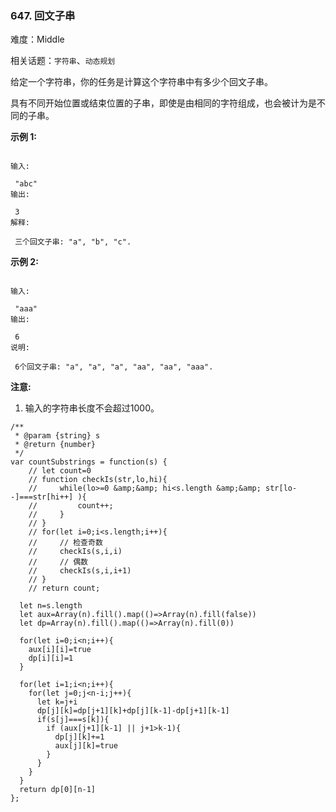 ### 647. 回文子串

难度：Middle

相关话题：`字符串`、`动态规划`

给定一个字符串，你的任务是计算这个字符串中有多少个回文子串。



具有不同开始位置或结束位置的子串，即使是由相同的字符组成，也会被计为是不同的子串。



**示例 1:** 



```

输入:

 "abc"
输出:

 3
解释:

 三个回文子串: "a", "b", "c".
```


**示例 2:** 



```

输入:

 "aaa"
输出:

 6
说明:

 6个回文子串: "a", "a", "a", "aa", "aa", "aaa".
```


**注意:** 




1. 输入的字符串长度不会超过1000。




```
/**
 * @param {string} s
 * @return {number}
 */
var countSubstrings = function(s) {
    // let count=0
    // function checkIs(str,lo,hi){
    //     while(lo>=0 &amp;&amp; hi<s.length &amp;&amp; str[lo--]===str[hi++] ){
    //         count++;
    //     }
    // }
    // for(let i=0;i<s.length;i++){
    //     // 检查奇数
    //     checkIs(s,i,i) 
    //     // 偶数
    //     checkIs(s,i,i+1)
    // }
    // return count;
  
  let n=s.length
  let aux=Array(n).fill().map(()=>Array(n).fill(false))
  let dp=Array(n).fill().map(()=>Array(n).fill(0))
  
  for(let i=0;i<n;i++){
    aux[i][i]=true
    dp[i][i]=1
  }
  
  for(let i=1;i<n;i++){
    for(let j=0;j<n-i;j++){
      let k=j+i
      dp[j][k]=dp[j+1][k]+dp[j][k-1]-dp[j+1][k-1]
      if(s[j]===s[k]){
        if (aux[j+1][k-1] || j+1>k-1){
          dp[j][k]+=1
          aux[j][k]=true
        }
      }
    }
  }
  return dp[0][n-1]
};
```

